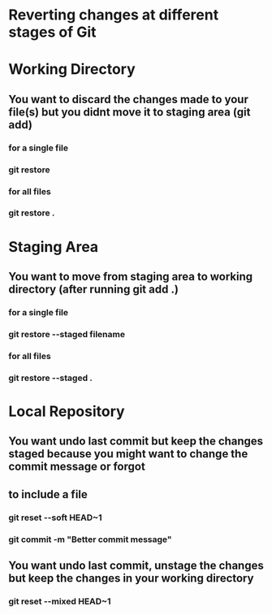 # Reverting changes at different stages of Git

# Working Directory

   ## You want to discard the changes made to your file(s) but you didnt move it to staging area (git add)

   ### for a single file
   ### git restore <file name>

   ### for all files
   ### git restore .

# Staging Area

   ## You want to move from staging area to working directory (after running git add .)

   ### for a single file
   ### git restore --staged filename

   ### for all files
   ### git restore --staged .

# Local Repository

   ## You want undo last commit but keep the changes staged because you might want to change the commit message or forgot
   ## to include a file

   ### git reset --soft HEAD~1

   ### git commit -m "Better commit message"


   ## You want undo last commit, unstage the changes but keep the changes in your working directory
   ### git reset --mixed HEAD~1





